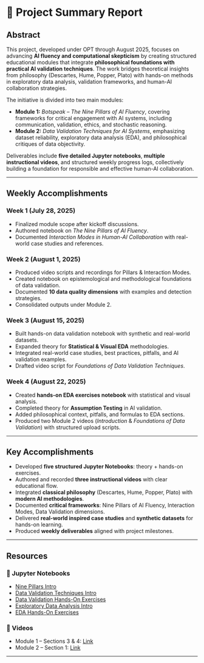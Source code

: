 # 📑 Project Summary Report

## Abstract

This project, developed under OPT through August 2025, focuses on advancing **AI fluency and computational skepticism** by creating structured educational modules that integrate **philosophical foundations with practical AI validation techniques**. The work bridges theoretical insights from philosophy (Descartes, Hume, Popper, Plato) with hands-on methods in exploratory data analysis, validation frameworks, and human-AI collaboration strategies.

The initiative is divided into two main modules:

* **Module 1:** *Botspeak – The Nine Pillars of AI Fluency*, covering frameworks for critical engagement with AI systems, including communication, validation, ethics, and stochastic reasoning.
* **Module 2:** *Data Validation Techniques for AI Systems*, emphasizing dataset reliability, exploratory data analysis (EDA), and philosophical critiques of data objectivity.

Deliverables include **five detailed Jupyter notebooks**, **multiple instructional videos**, and structured weekly progress logs, collectively building a foundation for responsible and effective human-AI collaboration.

---

## Weekly Accomplishments

### Week 1 (July 28, 2025)

* Finalized module scope after kickoff discussions.
* Authored notebook on *The Nine Pillars of AI Fluency*.
* Documented *Interaction Modes in Human-AI Collaboration* with real-world case studies and references.

### Week 2 (August 1, 2025)

* Produced video scripts and recordings for Pillars & Interaction Modes.
* Created notebook on epistemological and methodological foundations of data validation.
* Documented **10 data quality dimensions** with examples and detection strategies.
* Consolidated outputs under Module 2.

### Week 3 (August 15, 2025)

* Built hands-on data validation notebook with synthetic and real-world datasets.
* Expanded theory for **Statistical & Visual EDA** methodologies.
* Integrated real-world case studies, best practices, pitfalls, and AI validation examples.
* Drafted video script for *Foundations of Data Validation Techniques*.

### Week 4 (August 22, 2025)

* Created **hands-on EDA exercises notebook** with statistical and visual analysis.
* Completed theory for **Assumption Testing** in AI validation.
* Added philosophical context, pitfalls, and formulas to EDA sections.
* Produced two Module 2 videos (*Introduction* & *Foundations of Data Validation*) with structured upload scripts.

---

## Key Accomplishments

* Developed **five structured Jupyter Notebooks**: theory + hands-on exercises.
* Authored and recorded **three instructional videos** with clear educational flow.
* Integrated **classical philosophy** (Descartes, Hume, Popper, Plato) with **modern AI methodologies**.
* Documented **critical frameworks**: Nine Pillars of AI Fluency, Interaction Modes, Data Validation dimensions.
* Delivered **real-world inspired case studies** and **synthetic datasets** for hands-on learning.
* Produced **weekly deliverables** aligned with project milestones.

---

## Resources

### 📘 Jupyter Notebooks

* [Nine Pillars Intro](https://colab.research.google.com/drive/1zTgAqNJX2p-Y7uVoUu-IehWdeTfSUHm2)
* [Data Validation Techniques Intro](https://colab.research.google.com/drive/1TXzDs4CJ01KXqN5qtryVY-ULWngK6-cW)
* [Data Validation Hands-On Exercises](https://colab.research.google.com/drive/1pdy_-6WEgGwfAyLyq8wzVSd09gysL9Fg)
* [Exploratory Data Analysis Intro](https://colab.research.google.com/drive/1JuYrgWikyi4mR7RydiTOgmN_pobKQCIE)
* [EDA Hands-On Exercises](https://colab.research.google.com/drive/1cKS8oJLgixCXoze4gXVY3SpN8lMQalFC)

### 🎥 Videos

* Module 1 – Sections 3 & 4: [Link](https://drive.google.com/drive/folders/1iiJj-8k2hd6BWNNYmUYJ0EUzKXgc_qoh?usp=drive_link)
* Module 2 – Section 1: [Link](https://drive.google.com/drive/folders/1nqKjsG9VvGG23M-F2SLfsGAW9AXFqRw3?usp=drive_link)

---